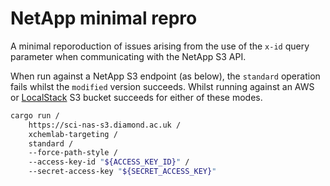 # NetApp minimal repro

A minimal reporoduction of issues arising from the use of the `x-id` query parameter when communicating with the NetApp S3 API. 

When run against a NetApp S3 endpoint (as below), the `standard` operation fails whilst the `modified` version succeeds. Whilst running against an AWS or [LocalStack](https://docs.localstack.cloud/user-guide/aws/s3/) S3 bucket succeeds for either of these modes.

```bash
cargo run /
    https://sci-nas-s3.diamond.ac.uk /
    xchemlab-targeting /
    standard /
    --force-path-style /
    --access-key-id "${ACCESS_KEY_ID}" /
    --secret-access-key "${SECRET_ACCESS_KEY}"
```
